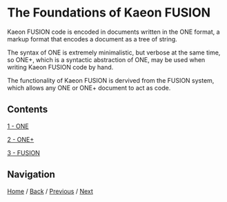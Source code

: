 # The Foundations of Kaeon FUSION

Kaeon FUSION code is encoded in documents written in the ONE format,
a markup format that encodes a document as a tree of string.

The syntax of ONE is extremely minimalistic,
but verbose at the same time,
so ONE+,
which is a syntactic abstraction of ONE,
may be used when writing Kaeon FUSION code by hand.

The functionality of Kaeon FUSION is dervived from the FUSION system,
which allows any ONE or ONE+ document to act as code.

## Contents

[1 - ONE](https://github.com/Gallery-of-Kaeon/Kaeon-FUSION/tree/master/Kaeon%20FUSION/Documentation/1%20-%20Foundations/1%20-%20ONE)

[2 - ONE+](https://github.com/Gallery-of-Kaeon/Kaeon-FUSION/tree/master/Kaeon%20FUSION/Documentation/1%20-%20Foundations/2%20-%20ONE%2B)

[3 - FUSION](https://github.com/Gallery-of-Kaeon/Kaeon-FUSION/tree/master/Kaeon%20FUSION/Documentation/1%20-%20Foundations/3%20-%20FUSION)

## Navigation

[Home](https://github.com/Gallery-of-Kaeon/Kaeon-FUSION/tree/master/Kaeon%20FUSION/Documentation) /
[Back](https://github.com/Gallery-of-Kaeon/Kaeon-FUSION/tree/master/Kaeon%20FUSION/Documentation) /
[Previous](https://github.com/Gallery-of-Kaeon/Kaeon-FUSION/tree/master/Kaeon%20FUSION/Documentation) /
[Next](https://github.com/Gallery-of-Kaeon/Kaeon-FUSION/tree/master/Kaeon%20FUSION/Documentation/1%20-%20Foundations/1%20-%20ONE)